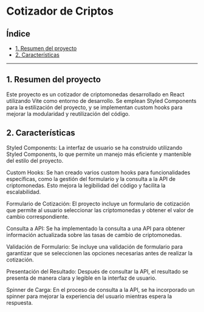 # Cotizador de Criptos

## Índice

- [1. Resumen del proyecto](#1-resumen-del-proyecto)
- [2. Características](#2-caracteristicas)

---

## 1. Resumen del proyecto

Este proyecto es un cotizador de criptomonedas desarrollado en React utilizando Vite como entorno de desarrollo. Se emplean Styled Components para la estilización del proyecto, y se implementan custom hooks para mejorar la modularidad y reutilización del código.

## 2. Características

Styled Components: La interfaz de usuario se ha construido utilizando Styled Components, lo que permite un manejo más eficiente y mantenible del estilo del proyecto.

Custom Hooks: Se han creado varios custom hooks para funcionalidades específicas, como la gestión del formulario y la consulta a la API de criptomonedas. Esto mejora la legibilidad del código y facilita la escalabilidad.

Formulario de Cotización: El proyecto incluye un formulario de cotización que permite al usuario seleccionar las criptomonedas y obtener el valor de cambio correspondiente.

Consulta a API: Se ha implementado la consulta a una API para obtener información actualizada sobre las tasas de cambio de criptomonedas.

Validación de Formulario: Se incluye una validación de formulario para garantizar que se seleccionen las opciones necesarias antes de realizar la cotización.

Presentación del Resultado: Después de consultar la API, el resultado se presenta de manera clara y legible en la interfaz de usuario.

Spinner de Carga: En el proceso de consulta a la API, se ha incorporado un spinner para mejorar la experiencia del usuario mientras espera la respuesta.
